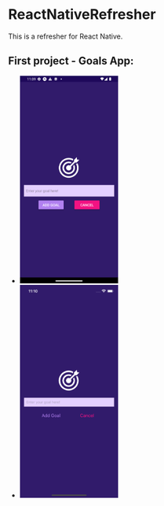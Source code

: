# ReactNativeRefresher

This is a refresher for React Native.

## First project - Goals App:

- <img src="./Project1/assets/images/Android.png" alt="Android example" width="200"/>
- <img src="./Project1/assets/images/iOS.png" alt="iOS example" width="200"/>
